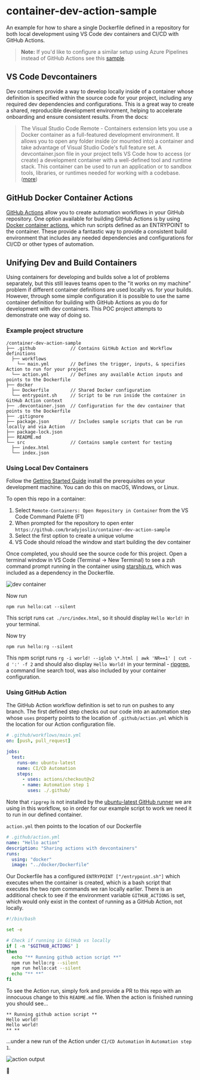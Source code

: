 # container-dev-action-sample

An example for how to share a single Dockerfile defined in a repository for both local development using VS Code dev containers and CI/CD with GitHub Actions.

> **Note:** If you'd like to configure a similar setup using Azure Pipelines instead of GitHub Actions see this [sample](https://github.com/bradyjoslin/container-dev-pipeline-sample).

## VS Code Devcontainers

Dev containers provide a way to develop locally inside of a container whose definition is specified within the source code for your project, including any required dev dependencies and configurations.  This is a great way to create a shared, reproducible development environment, helping to accelerate onboarding and ensure consistent results.  From the docs:

> The Visual Studio Code Remote - Containers extension lets you use a Docker container as a full-featured development environment. It allows you to open any folder inside (or mounted into) a container and take advantage of Visual Studio Code's full feature set. A devcontainer.json file in your project tells VS Code how to access (or create) a development container with a well-defined tool and runtime stack. This container can be used to run an application or to sandbox tools, libraries, or runtimes needed for working with a codebase. ([more](https://code.visualstudio.com/docs/remote/containers))

## GitHub Docker Container Actions

[GitHub Actions](https://docs.github.com/en/actions) allow you to create automation workflows in your GitHub repository.  One option available for building GitHub Actions is by using [Docker container actions](https://docs.github.com/en/actions/creating-actions/creating-a-docker-container-action), which run scripts defined as an ENTRYPOINT to the container.  These provide a fantastic way to provide a consistent build environment that includes any needed dependencies and configurations for CI/CD or other types of automation.

## Unifying Dev and Build Containers

Using containers for developing and builds solve a lot of problems separately, but this still leaves teams open to the "it works on my machine" problem if different container definitions are used locally vs. for your builds.  However, through some simple configuration it is possible to use the same container definition for building with GitHub Actions as you do for development with dev containers.  This POC project attempts to demonstrate one way of doing so.

### Example project structure

```
/container-dev-action-sample
├── .github             // Contains GitHub Action and Workflow definitions
  ├── workflows
    └── main.yml        // Defines the trigger, inputs, & specifies Action to run for your project
  └── action.yml        // Defines any available Action inputs and points to the Dockerfile
├── docker
  ├── Dockerfile        // Shared Docker configuration
  └── entrypoint.sh     // Script to be run inside the container in GitHub Action context
├── .devcontainer.json  // Configuration for the dev container that points to the Dockerfile
├── .gitignore
├── package.json        // Includes sample scripts that can be run locally and via Action
├── package-lock.json
├── README.md
└── src                 // Contains sample content for testing
  ├── index.html
  └── index.json
```

### Using Local Dev Containers

Follow the [Getting Started Guide](https://code.visualstudio.com/docs/remote/containers#_getting-started) install the prerequisites on your development machine.  You can do this on macOS, Windows, or Linux.

To open this repo in a container:

1) Select `Remote-Containers: Open Repository in Container` from the VS Code Command Palette (F1)
1) When prompted for the repository to open enter `https://github.com/bradyjoslin/container-dev-action-sample`
1) Select the first option to create a unique volume
1) VS Code should reload the window and start building the dev container

Once completed, you should see the source code for this project.  Open a terminal window in VS Code (Terminal -> New Terminal) to see a zsh command prompt running in the container using [starship.rs](https://starship.rs), which was included as a dependency in the Dockerfile.

![dev container](./images/vs-code-dev-container.png)

Now run

```
npm run hello:cat --silent
```

This script runs `cat ./src/index.html`, so it should display `Hello World!` in your terminal.

Now try

```
npm run hello:rg --silent
```

This npm script runs `rg -i world! --iglob \*.html | awk 'NR==1' | cut -d ':' -f 2` and should also display `Hello World!` in your terminal - [ripgrep](https://github.com/BurntSushi/ripgrep), a command line search tool, was also included by your container configuration.

### Using GitHub Action

The GitHub Action workflow definition is set to run on pushes to any branch.  The first defined step checks out our code into an automation step whose `uses` property points to the location of `.github/action.yml` which is the location for our Action configuration file.

```yaml
# .github/workflows/main.yml
on: [push, pull_request]

jobs:
  test:
    runs-on: ubuntu-latest
    name: CI/CD Automation
    steps:
      - uses: actions/checkout@v2
      - name: Automation step 1
        uses: ./.github/
```

Note that `ripgrep` is not installed by the [ubuntu-latest GitHub runner](https://github.com/actions/virtual-environments/blob/main/images/linux/Ubuntu2004-README.md) we are using in this workflow, so in order for our example script to work we need it to run in our defined container.

`action.yml` then points to the location of our Dockerfile

```yaml
# .github/action.yml
name: "Hello action"
description: "Sharing actions with devcontainers"
runs:
  using: "docker"
  image: "../docker/Dockerfile"
```

Our Dockerfile has a configured `ENTRYPOINT ["/entrypoint.sh"]` which executes when the container is created, which is a bash script that executes the two npm commands we ran locally earlier.  There is an additional check to see if the environment variable `GITHUB_ACTIONS` is set, which would only exist in the context of running as a GitHub Action, not locally.

```bash
#!/bin/bash

set -e

# Check if running in GitHub vs locally
if [ -n "$GITHUB_ACTIONS" ]
then
  echo "** Running github action script **"
  npm run hello:rg --silent
  npm run hello:cat --silent
  echo "** **"
fi
```

To see the Action run, simply fork and provide a PR to this repo with an innocuous change to this `README.md` file.  When the action is finished running you should see...

```text
** Running github action script **
Hello world!
Hello world!
** **
```

...under a new run of the Action under `CI/CD Automation` in `Automation step 1`.

![action output](./images/action-output.png)

🎉
